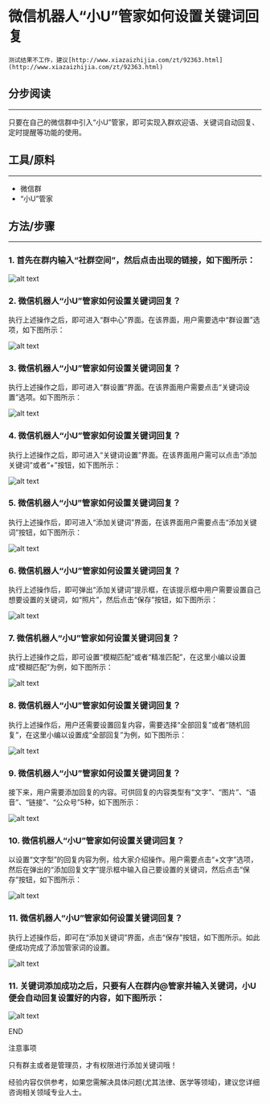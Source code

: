 # 微信机器人“小U”管家如何设置关键词回复

```
测试结果不工作，建议[http://www.xiazaizhijia.com/zt/92363.html](http://www.xiazaizhijia.com/zt/92363.html)

```

## 分步阅读

---

只要在自己的微信群中引入“小U”管家，即可实现入群欢迎语、关键词自动回复、定时提醒等功能的使用。

## 工具/原料

---

- 微信群
- “小U”管家


## 方法/步骤

---

### 1. 首先在群内输入“社群空间”，然后点击出现的链接，如下图所示：

![alt text][logo1]

[logo1]: 1.png "Logo Title Text 2"

### 2. 微信机器人“小U”管家如何设置关键词回复？

执行上述操作之后，即可进入“群中心”界面。在该界面，用户需要选中“群设置”选项，如下图所示：

![alt text][logo2]

[logo2]: 2.png "Logo Title Text 2"

### 3. 微信机器人“小U”管家如何设置关键词回复？

执行上述操作之后，即可进入“群设置”界面。在该界面用户需要点击“关键词设置”选项。如下图所示：

![alt text][logo3]

[logo3]: 3.png "Logo Title Text 2"

### 4. 微信机器人“小U”管家如何设置关键词回复？

执行上述操作之后，即可进入“关键词设置”界面。在该界面用户需可以点击“添加关键词”或者“+”按钮，如下图所示：

![alt text][logo4]

[logo4]: 4.png "Logo Title Text 2"

### 5. 微信机器人“小U”管家如何设置关键词回复？

执行上述操作后，即可进入“添加关键词”界面，在该界面用户需要点击“添加关键词”按钮，如下图所示：

![alt text][logo5]

[logo5]: 5.png "Logo Title Text 2"

### 6. 微信机器人“小U”管家如何设置关键词回复？

执行上述操作后，即可弹出“添加关键词”提示框，在该提示框中用户需要设置自己想要设置的关键词，如“照片”，然后点击“保存”按钮，如下图所示：

![alt text][logo6]

[logo6]: 6.png "Logo Title Text 2"

### 7. 微信机器人“小U”管家如何设置关键词回复？

执行上述操作之后，即可设置“模糊匹配”或者“精准匹配”，在这里小编以设置成“模糊匹配”为例，如下图所示：

![alt text][logo7]

[logo7]: 7.png "Logo Title Text 2"

### 8. 微信机器人“小U”管家如何设置关键词回复？

执行上述操作后，用户还需要设置回复内容，需要选择“全部回复”或者“随机回复”，在这里小编以设置成“全部回复”为例，如下图所示：

![alt text][logo8]

[logo8]: 8.png "Logo Title Text 2"

### 9. 微信机器人“小U”管家如何设置关键词回复？

接下来，用户需要添加回复的内容。可供回复的内容类型有“文字”、“图片”、“语音”、“链接”、“公众号”5种，如下图所示：

![alt text][logo9]

[logo9]: 9.png "Logo Title Text 2"

### 10. 微信机器人“小U”管家如何设置关键词回复？


以设置“文字型”的回复内容为例，给大家介绍操作。用户需要点击“+文字”选项，然后在弹出的“添加回复文字”提示框中输入自己要设置的关键词，然后点击“保存”按钮，如下图所示：

![alt text][logo10]

[logo10]: 10.png "Logo Title Text 2"

### 11. 微信机器人“小U”管家如何设置关键词回复？

执行上述操作后，即可在“添加关键词”界面，点击“保存”按钮，如下图所示。如此便成功完成了添加管家词的设置。

![alt text][logo11]

[logo11]: 11.png "Logo Title Text 2"


### 11. 关键词添加成功之后，只要有人在群内@管家并输入关键词，小U便会自动回复设置好的内容，如下图所示：

![alt text][logo12]

[logo12]: 12.png "Logo Title Text 2"

END

注意事项

只有群主或者是管理员，才有权限进行添加关键词哦！

经验内容仅供参考，如果您需解决具体问题(尤其法律、医学等领域)，建议您详细咨询相关领域专业人士。